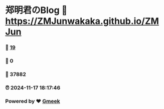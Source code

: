 # 郑明君のBlog :link: https://ZMJunwakaka.github.io/ZMJun 
### :page_facing_up: [19](https://ZMJunwakaka.github.io/ZMJun/tag.html) 
### :speech_balloon: 0 
### :hibiscus: 37882 
### :alarm_clock: 2024-11-17 18:17:46 
### Powered by :heart: [Gmeek](https://github.com/Meekdai/Gmeek)
